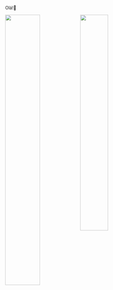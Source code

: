 
 Olá!👋

<!--
**alanateixeir/alanateixeir** is a ✨ _special_ ✨ repository because its `README.md` (this file) appears on your GitHub profile.

Here are some ideas to get you started:

- 🔭 I’m currently working on ...
- 🌱 I’m currently learning ...
- 👯 I’m looking to collaborate on ...
- 🤔 I’m looking for help with ...
- 💬 Ask me about ...
- 📫 How to reach me: ...
- 😄 Pronouns: ...
- ⚡ Fun fact: ...
-->

<img align="left" width="47%" src="https://github-readme-stats.vercel.app/api?username=alanateixeir&show_icons=true&theme=radical" />

<img align="left" width="42%" src="https://github-readme-stats.vercel.app/api/top-langs/?username=alanateixeir&layout=compact" />

